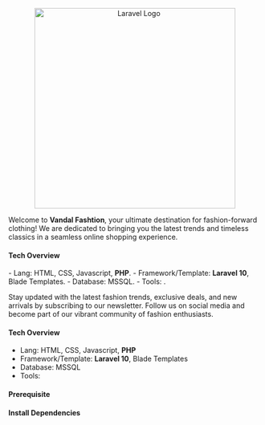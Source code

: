 <p align="center"><a href="https://laravel.com" target="_blank"><img src="https://raw.githubusercontent.com/laravel/art/master/logo-lockup/5%20SVG/2%20CMYK/1%20Full%20Color/laravel-logolockup-cmyk-red.svg" width="400" alt="Laravel Logo"></a></p>

Welcome to <b>Vandal Fashtion</b>, your ultimate destination for fashion-forward clothing! We are dedicated to bringing you the latest trends and timeless classics in a seamless online shopping experience.
<h4>Tech Overview</h4>
- Lang: HTML, CSS, Javascript, <b>PHP</b>.
- Framework/Template: <b>Laravel 10</b>, Blade Templates.
- Database: MSSQL.
- Tools: .

Stay updated with the latest fashion trends, exclusive deals, and new arrivals by subscribing to our newsletter. Follow us on social media and become part of our vibrant community of fashion enthusiasts.

<h4>Tech Overview</h4>
<ul>
    <li>Lang: HTML, CSS, Javascript, <b>PHP</b> </li>
    <li>Framework/Template: <b>Laravel 10</b>, Blade Templates </li>
    <li>Database: MSSQL </li>
    <li>Tools: </li>
</ul>

<h4>Prerequisite</h4>



<h4>Install Dependencies</h4>




